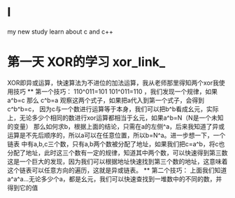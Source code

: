 # l
my new study learn about c and c++
# 第一天 XOR的学习 xor_link_
  XOR即异或运算，快速算法为不进位的加法运算，我从老师那里得知两个xor我使用技巧
  ** 第一个技巧：
  110^011=101 101^011=110 ，我们发现一个规律，如果a^b=c 那么 c^b=a 观察这两个式子，如果把a代入到第一个式子，会得到c^b^b=c，
  因为c与一个数进行运算等于本身，我们可以把b^b看成幺元，实际上，无论多少个相同的数进行xor运算都相当于幺元，如果a^b=N（N是一个未知的变量）
  那么如何求b，根据上面的结论，只需在a的左侧^a，后来我知道了异或运算是不先后顺序的，所以a可以在任意位置，所以b=N^a。进一步想一下，一个链表
  中有a,b,c三个数，只有a,b两个数被分配了地址，如果我们把c=a^b，将c也分配了地址，此时这三个数有一定的规律，知道其中两个数，可以快速得到第三数
  这是一个巨大的发现，因为我们可以根据地址快速找到第三个数的地址，这意味着这个链表可以任意方向的遍历，这就是异或链表。
  ** 第二个技巧：
  上面我们知道a^a^a...无论多少个a，都是幺元，我们可以快速查找到一堆数中的不同的数，并得到它的值

